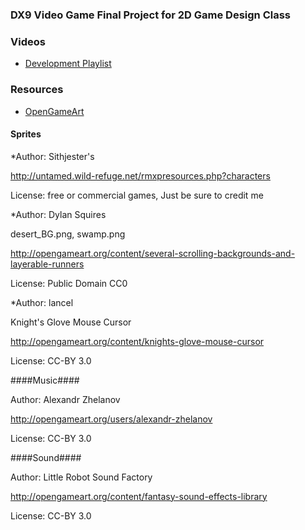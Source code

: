 ### DX9 Video Game Final Project for 2D Game Design Class ###

### Videos ###
* [Development Playlist](https://www.youtube.com/playlist?list=PLbmg72H4rIbyWMkN8sMWbOEkuttMtBfwX)
### Resources ###

* [OpenGameArt](http://www.Opengameart.org)

#### Sprites ####

*Author: Sithjester's

http://untamed.wild-refuge.net/rmxpresources.php?characters

License: free or commercial games, Just be sure to credit me
  

*Author: Dylan Squires 

desert_BG.png, swamp.png

http://opengameart.org/content/several-scrolling-backgrounds-and-layerable-runners

License: Public Domain CC0


*Author: lancel

Knight's Glove Mouse Cursor

http://opengameart.org/content/knights-glove-mouse-cursor

License: CC-BY 3.0


####Music####

Author: Alexandr Zhelanov

http://opengameart.org/users/alexandr-zhelanov

License: CC-BY 3.0

####Sound####

Author: Little Robot Sound Factory

http://opengameart.org/content/fantasy-sound-effects-library

License: CC-BY 3.0